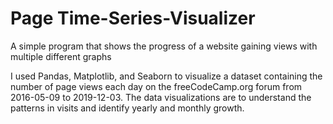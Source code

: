 # Page Time-Series-Visualizer
A simple program that shows the progress of a website gaining views with multiple different graphs 

 I used Pandas, Matplotlib, and Seaborn to visualize a dataset containing the number of page views each day on the freeCodeCamp.org forum from 2016-05-09 to 2019-12-03. The data visualizations are to understand the patterns in visits and identify yearly and monthly growth.
